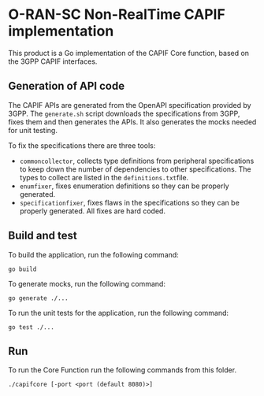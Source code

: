 <!--
 -
   ========================LICENSE_START=================================
   O-RAN-SC
   %%
   Copyright (C) 2022: Nordix Foundation
   %%
   Licensed under the Apache License, Version 2.0 (the "License");
   you may not use this file except in compliance with the License.
   You may obtain a copy of the License at

        http://www.apache.org/licenses/LICENSE-2.0

   Unless required by applicable law or agreed to in writing, software
   distributed under the License is distributed on an "AS IS" BASIS,
   WITHOUT WARRANTIES OR CONDITIONS OF ANY KIND, either express or implied.
   See the License for the specific language governing permissions and
   limitations under the License.
   ========================LICENSE_END===================================

-->

# O-RAN-SC Non-RealTime CAPIF implementation

This product is a Go implementation of the CAPIF Core function, based on the 3GPP CAPIF interfaces.

## Generation of API code

The CAPIF APIs are generated from the OpenAPI specification provided by 3GPP. The `generate.sh` script downloads the
specifications from 3GPP, fixes them and then generates the APIs. It also generates the mocks needed for unit testing.

To fix the specifications there are three tools:
- `commoncollector`, collects type definitions from peripheral specifications to keep down the number of dependencies to
  other specifications. The types to collect are listed in the `definitions.txt`file.
- `enumfixer`, fixes enumeration definitions so they can be properly generated.
- `specificationfixer`, fixes flaws in the specifications so they can be properly generated. All fixes are hard coded.

## Build and test

To build the application, run the following command:

    go build

To generate mocks, run the following command:

    go generate ./...

To run the unit tests for the application, run the following command:

    go test ./...

## Run

To run the Core Function run the following commands from this folder.

    ./capifcore [-port <port (default 8080)>]